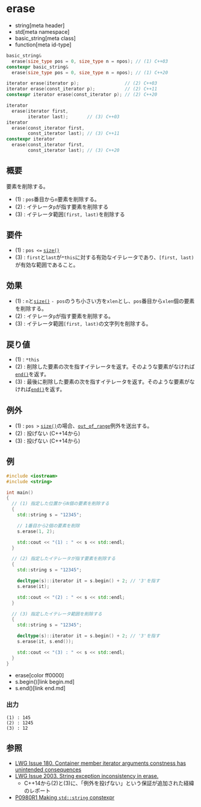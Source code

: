 # erase
* string[meta header]
* std[meta namespace]
* basic_string[meta class]
* function[meta id-type]

```cpp
basic_string&
  erase(size_type pos = 0, size_type n = npos); // (1) C++03
constexpr basic_string&
  erase(size_type pos = 0, size_type n = npos); // (1) C++20

iterator erase(iterator p);                 // (2) C++03
iterator erase(const_iterator p);           // (2) C++11
constexpr iterator erase(const_iterator p); // (2) C++20

iterator
  erase(iterator first,
        iterator last);       // (3) C++03
iterator
  erase(const_iterator first,
        const_iterator last); // (3) C++11
constexpr iterator
  erase(const_iterator first,
        const_iterator last); // (3) C++20
```

## 概要
要素を削除する。


- (1) : `pos`番目から`n`要素を削除する。
- (2) : イテレータ`p`が指す要素を削除する
- (3) : イテレータ範囲`[first, last)`を削除する


## 要件
- (1) : `pos <=` [`size()`](size.md)
- (3) : `first`と`last`が`*this`に対する有効なイテレータであり、`[first, last)`が有効な範囲であること。


## 効果
- (1) : `n`と[`size()`](size.md) `- pos`のうち小さい方を`xlen`とし、`pos`番目から`xlen`個の要素を削除する。
- (2) : イテレータ`p`が指す要素を削除する。
- (3) : イテレータ範囲`[first, last)`の文字列を削除する。


## 戻り値
- (1) : `*this`
- (2) : 削除した要素の次を指すイテレータを返す。そのような要素がなければ[`end()`](end.md)を返す。
- (3) : 最後に削除した要素の次を指すイテレータを返す。そのような要素がなければ[`end()`](end.md)を返す。


## 例外
- (1) : `pos >` [`size()`](size.md)の場合、[`out_of_range`](/reference/stdexcept.md)例外を送出する。
- (2) : 投げない (C++14から)
- (3) : 投げない (C++14から)


## 例
```cpp example
#include <iostream>
#include <string>

int main()
{
  // (1) 指定した位置からN個の要素を削除する
  {
    std::string s = "12345";

    // 1番目から2個の要素を削除
    s.erase(1, 2);

    std::cout << "(1) : " << s << std::endl;
  }

  // (2) 指定したイテレータが指す要素を削除する
  {
    std::string s = "12345";

    decltype(s)::iterator it = s.begin() + 2; // '3'を指す
    s.erase(it);

    std::cout << "(2) : " << s << std::endl;
  }

  // (3) 指定したイテレータ範囲を削除する
  {
    std::string s = "12345";

    decltype(s)::iterator it = s.begin() + 2; // '3'を指す
    s.erase(it, s.end());

    std::cout << "(3) : " << s << std::endl;
  }
}
```
* erase[color ff0000]
* s.begin()[link begin.md]
* s.end()[link end.md]

### 出力
```
(1) : 145
(2) : 1245
(3) : 12
```

## 参照
- [LWG Issue 180. Container member iterator arguments constness has unintended consequences](http://www.open-std.org/jtc1/sc22/wg21/docs/lwg-defects.html#180)
- [LWG Issue 2003. String exception inconsistency in erase.](http://www.open-std.org/jtc1/sc22/wg21/docs/lwg-defects.html#2003)
    - C++14から(2)と(3)に、「例外を投げない」という保証が追加された経緯のレポート
- [P0980R1 Making `std::string` constexpr](https://www.open-std.org/jtc1/sc22/wg21/docs/papers/2019/p0980r1.pdf)
